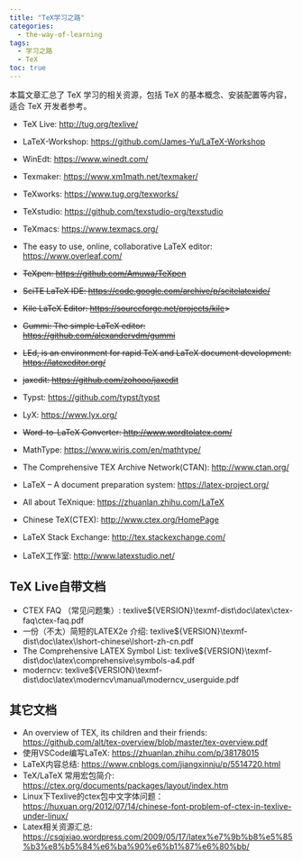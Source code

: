 ```yaml
---
title: "TeX学习之路"
categories:
  - the-way-of-learning
tags:
  - 学习之路
  - TeX
toc: true
---
```


本篇文章汇总了 TeX 学习的相关资源，包括 TeX 的基本概念、安装配置等内容，适合 TeX 开发者参考。

* TeX Live: <http://tug.org/texlive/>

* LaTeX-Workshop: <https://github.com/James-Yu/LaTeX-Workshop>
* WinEdt: <https://www.winedt.com/>
* Texmaker: <https://www.xm1math.net/texmaker/>
* TeXworks: <https://www.tug.org/texworks/>
* TeXstudio: <https://github.com/texstudio-org/texstudio>
* TeXmacs: <https://www.texmacs.org/>
* The easy to use, online, collaborative LaTeX editor: <https://www.overleaf.com/>
* ~~TeXpen: <https://github.com/Amuwa/TeXpen>~~
* ~~SciTE LaTeX IDE: <https://code.google.com/archive/p/scitelatexide/>~~
* ~~Kile LaTeX Editor: <https://sourceforge.net/projects/kile>>~~
* ~~Gummi: The simple LaTeX editor: <https://github.com/alexandervdm/gummi>~~
* ~~LEd, is an environment for rapid TeX and LaTeX document development: <https://latexeditor.org/>~~
* ~~jaxedit: <https://github.com/zohooo/jaxedit>~~

* Typst: <https://github.com/typst/typst>
* LyX: <https://www.lyx.org/>
* ~~Word-to-LaTeX Converter: <http://www.wordtolatex.com/>~~
* MathType: <https://www.wiris.com/en/mathtype/>

* The Comprehensive TEX Archive Network(CTAN): <http://www.ctan.org/>
* LaTeX – A document preparation system: <https://latex-project.org/>
* All about TeXnique: <https://zhuanlan.zhihu.com/LaTeX>
* Chinese TeX(CTEX): <http://www.ctex.org/HomePage>
* LaTeX Stack Exchange: <http://tex.stackexchange.com/>
* LaTeX工作室: <http://www.latexstudio.net/>

## TeX Live自带文档

* CTEX FAQ （常见问题集）: texlive\${VERSION}\texmf-dist\doc\latex\ctex-faq\ctex-faq.pdf
* 一份（不太）简短的LATEX2e 介绍: texlive\${VERSION}\texmf-dist\doc\latex\lshort-chinese\lshort-zh-cn.pdf
* The Comprehensive LATEX Symbol List: texlive\${VERSION}\texmf-dist\doc\latex\comprehensive\symbols-a4.pdf
* moderncv: texlive\${VERSION}\texmf-dist\doc\latex\moderncv\manual\moderncv_userguide.pdf

## 其它文档

* An overview of TEX, its children and their friends: <https://github.com/alt/tex-overview/blob/master/tex-overview.pdf>
* 使用VSCode编写LaTeX: <https://zhuanlan.zhihu.com/p/38178015>
* LaTeX内容总结: <https://www.cnblogs.com/jiangxinnju/p/5514720.html>
* TeX/LaTeX 常用宏包简介: <https://ctex.org/documents/packages/layout/index.htm>
* Linux下Texlive的ctex包中文字体问题：<https://huxuan.org/2012/07/14/chinese-font-problem-of-ctex-in-texlive-under-linux/>
* Latex相关资源汇总: <https://csqjxiao.wordpress.com/2009/05/17/latex%e7%9b%b8%e5%85%b3%e8%b5%84%e6%ba%90%e6%b1%87%e6%80%bb/>
